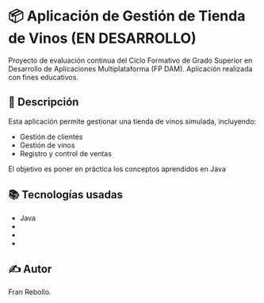 # 📦 Aplicación de Gestión de Tienda de Vinos (EN DESARROLLO)

Proyecto de evaluación continua del Ciclo Formativo de Grado Superior en Desarrollo de Aplicaciones Multiplataforma (FP DAM). Aplicación realizada con fines educativos.

## 🍷 Descripción

Esta aplicación permite gestionar una tienda de vinos simulada, incluyendo:

- Gestión de clientes
- Gestión de vinos
- Registro y control de ventas

El objetivo es poner en práctica los conceptos aprendidos en Java

## 📚 Tecnologías usadas

- Java
- 
-
-
## ✍️ Autor
Fran Rebollo.